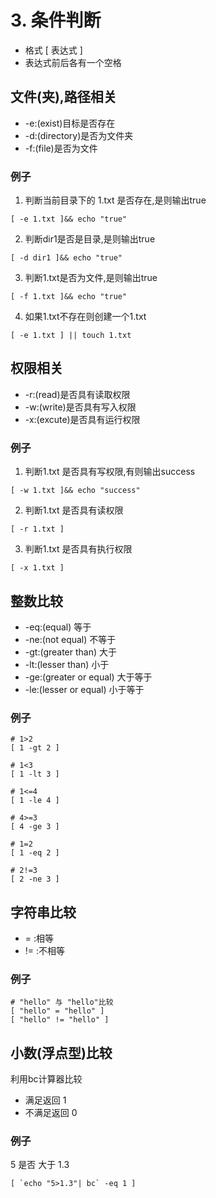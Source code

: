 # 3. 条件判断

* 格式 [ 表达式 ]
* 表达式前后各有一个空格

## 文件(夹),路径相关
* -e:(exist)目标是否存在
* -d:(directory)是否为文件夹
* -f:(file)是否为文件

### 例子
1. 判断当前目录下的 1.txt 是否存在,是则输出true
```shell
[ -e 1.txt ]&& echo "true"
```

2. 判断dir1是否是目录,是则输出true
```shell
[ -d dir1 ]&& echo "true"
```

3. 判断1.txt是否为文件,是则输出true
```shell
[ -f 1.txt ]&& echo "true"
```

4. 如果1.txt不存在则创建一个1.txt
```shell
[ -e 1.txt ] || touch 1.txt 
```

## 权限相关
* -r:(read)是否具有读取权限
* -w:(write)是否具有写入权限
* -x:(excute)是否具有运行权限

### 例子
1. 判断1.txt 是否具有写权限,有则输出success
```shell
[ -w 1.txt ]&& echo "success"
```

2. 判断1.txt 是否具有读权限
```shell
[ -r 1.txt ]
```

3. 判断1.txt 是否具有执行权限
```shell
[ -x 1.txt ]
```

## 整数比较
* -eq:(equal) 等于
* -ne:(not equal) 不等于
* -gt:(greater than) 大于
* -lt:(lesser than) 小于
* -ge:(greater or equal) 大于等于
* -le:(lesser or equal) 小于等于

### 例子
```shell
# 1>2
[ 1 -gt 2 ]

# 1<3
[ 1 -lt 3 ]

# 1<=4
[ 1 -le 4 ]

# 4>=3
[ 4 -ge 3 ]

# 1=2
[ 1 -eq 2 ]

# 2!=3
[ 2 -ne 3 ]
```

## 字符串比较
* =  :相等
* != :不相等

### 例子
```
# "hello" 与 "hello"比较
[ "hello" = "hello" ]
[ "hello" != "hello" ]
```

## 小数(浮点型)比较
利用bc计算器比较
* 满足返回 1
* 不满足返回 0
  
### 例子
5 是否 大于 1.3
```shell
[ `echo "5>1.3"| bc` -eq 1 ]
```